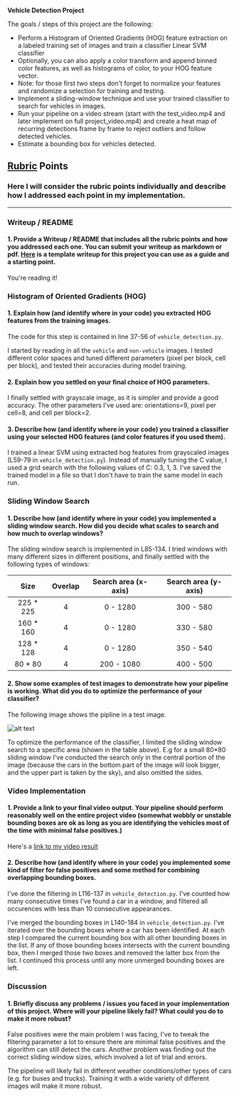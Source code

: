 **Vehicle Detection Project**

The goals / steps of this project are the following:

* Perform a Histogram of Oriented Gradients (HOG) feature extraction on a labeled training set of images and train a classifier Linear SVM classifier
* Optionally, you can also apply a color transform and append binned color features, as well as histograms of color, to your HOG feature vector. 
* Note: for those first two steps don't forget to normalize your features and randomize a selection for training and testing.
* Implement a sliding-window technique and use your trained classifier to search for vehicles in images.
* Run your pipeline on a video stream (start with the test_video.mp4 and later implement on full project_video.mp4) and create a heat map of recurring detections frame by frame to reject outliers and follow detected vehicles.
* Estimate a bounding box for vehicles detected.

[//]: # (Image References)
[image1]: ./output_images/Pipeline.png
[video1]: ./project_video.mp4

## [Rubric](https://review.udacity.com/#!/rubrics/513/view) Points
### Here I will consider the rubric points individually and describe how I addressed each point in my implementation.  

---
### Writeup / README

#### 1. Provide a Writeup / README that includes all the rubric points and how you addressed each one.  You can submit your writeup as markdown or pdf.  [Here](https://github.com/udacity/CarND-Vehicle-Detection/blob/master/writeup_template.md) is a template writeup for this project you can use as a guide and a starting point.  

You're reading it!

### Histogram of Oriented Gradients (HOG)

#### 1. Explain how (and identify where in your code) you extracted HOG features from the training images.

The code for this step is contained in line 37-56 of `vehicle_detection.py`.  

I started by reading in all the `vehicle` and `non-vehicle` images. I tested different color spaces and tuned different parameters (pixel per block, cell per block), and tested their accuracies during model training.


#### 2. Explain how you settled on your final choice of HOG parameters.

I finally settled with grayscale image, as it is simpler and provide a good accuracy. The other parameters I've used are: orientations=9, pixel per cell=8, and cell per block=2.

#### 3. Describe how (and identify where in your code) you trained a classifier using your selected HOG features (and color features if you used them).

I trained a linear SVM using extracted hog features from grayscaled images (L59-79 in `vehicle_detection.py`). Instead of manually tuning the C value, I used a grid search with the following values of C: 0.3, 1, 3. I've saved the trained model in a file so that I don't have to train the same model in each run.

### Sliding Window Search

#### 1. Describe how (and identify where in your code) you implemented a sliding window search.  How did you decide what scales to search and how much to overlap windows?

The sliding window search is implemented in L85-134. I tried windows with many different sizes in different positions, and finally settled with the following types of windows:

| Size      | Overlap | Search area (x-axis) | Search area (y-axis) |
|:---------:|:-------:|:--------------------:|:--------------------:|
| 225 * 225 | 4       | 0 - 1280             | 300 - 580            |
| 160 * 160 | 4       | 0 - 1280             | 330 - 580            |
| 128 * 128 | 4       | 0 - 1280             | 350 - 540            |
|  80 *  80 | 4       | 200 - 1080           | 400 - 500            |


#### 2. Show some examples of test images to demonstrate how your pipeline is working.  What did you do to optimize the performance of your classifier?

The following image shows the pipline in a test image.

![alt text][image1]

To optimize the performance of the classifier, I limited the sliding window search to a specific area (shown in the table above). E.g for a small 80*80 sliding window I've conducted the search only in the central portion of the image (because the cars in the bottom part of the image will look bigger, and the upper part is taken by the sky), and  also omitted the sides. 

### Video Implementation

#### 1. Provide a link to your final video output.  Your pipeline should perform reasonably well on the entire project video (somewhat wobbly or unstable bounding boxes are ok as long as you are identifying the vehicles most of the time with minimal false positives.)
Here's a [link to my video result](./processesed_project_video.mp4)


#### 2. Describe how (and identify where in your code) you implemented some kind of filter for false positives and some method for combining overlapping bounding boxes.

I've done the filtering in L116-137 in `vehicle_detection.py`. I've counted how many consecutive times I've found a car in a window, and filtered all occurences with less than 10 consecutive appearances. 

I've merged the bounding boxes in L140-184 in `vehicle_detection.py`. I've iterated over the bounding boxes where a car has been identified. At each step I compared the current bounding box with all other bounding boxes in the list. If any of those bounding boxes intersects with the current bounding box, then I merged those two boxes and removed the latter box from the list. I continued this process until any more unmerged bounding boxes are left. 

### Discussion

#### 1. Briefly discuss any problems / issues you faced in your implementation of this project.  Where will your pipeline likely fail?  What could you do to make it more robust?

False positives were the main problem I was facing, I've to tweak the flitering parameter a lot to ensure there are minimal false positives and the algorithm can still detect the cars. Another problem was finding out the correct sliding window sizes, which involved a lot of trial and errors.
  
The pipeline will likely fail in different weather conditions/other types of cars (e.g. for buses and trucks). Training it with a wide variety of different images will make it more robust.

